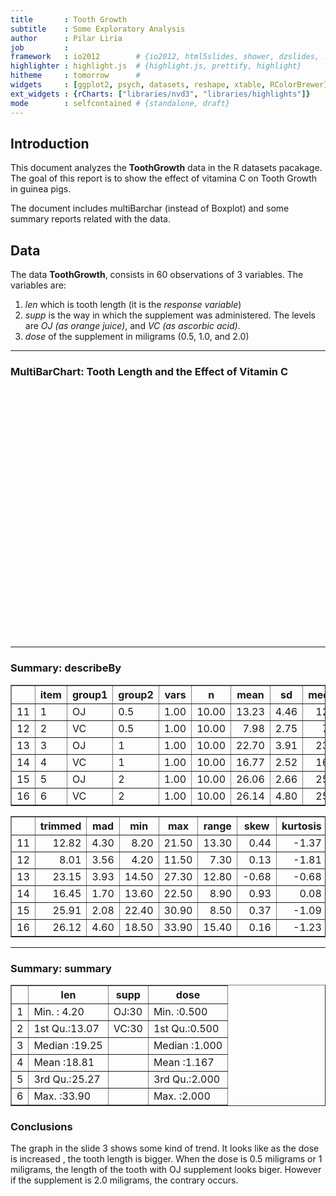 ```yaml
--- 
title       : Tooth Growth 
subtitle    : Some Exploratory Analysis
author      : Pilar Liria
job         : 
framework   : io2012        # {io2012, html5slides, shower, dzslides, ...}
highlighter : highlight.js  # {highlight.js, prettify, highlight}
hitheme     : tomorrow      # 
widgets     : [ggplot2, psych, datasets, reshape, xtable, RColorBrewer]  
ext_widgets : {rCharts: ["libraries/nvd3", "libraries/highlights"]} 
mode        : selfcontained # {standalone, draft}
--- 
```


## Introduction

This document analyzes the **ToothGrowth** data in the R datasets pacakage. The goal of  this report is to show the effect of vitamina C on Tooth Growth in guinea pigs. 

The document includes multiBarchar (instead of Boxplot)  and some summary reports related with the data. 

## Data

The data **ToothGrowth**, consists in 60 observations of 3 variables. The variables are:

1. *len* which is tooth length (it is the *response variable*)
2. *supp* is the way in which the supplement was administered. The levels are *OJ (as orange juice)*, and *VC (as ascorbic acid)*.
3. *dose* of the supplement in miligrams (0.5, 1.0, and 2.0)

---

### MultiBarChart: Tooth Length and the Effect of Vitamin C

<link rel='stylesheet' href=http://nvd3.org/assets/css/nv.d3.css>
<script type='text/javascript' src=http://ajax.googleapis.com/ajax/libs/jquery/1.8.2/jquery.min.js></script>
<script type='text/javascript' src=http://d3js.org/d3.v3.min.js></script>
<script type='text/javascript' src=http://timelyportfolio.github.io/rCharts_nvd3_tests/libraries/widgets/nvd3/js/nv.d3.min-new.js></script>
<script type='text/javascript' src=http://nvd3.org/assets/lib/fisheye.js></script> 
 <style>
  .rChart {
    display: block;
    margin-left: auto; 
    margin-right: auto;
    width: 800px;
    height: 400px;
  }  
  </style>
<div id = 'chart1' class = 'rChart nvd3'></div>
<script type='text/javascript'>
 $(document).ready(function(){
      drawchart1()
    });
    function drawchart1(){  
      var opts = {
 "dom": "chart1",
"width":    800,
"height":    400,
"x": "dose",
"y": "len",
"group": "supp",
"type": "multiBarChart",
"id": "chart1" 
},
        data = [
 {
 "len":            4.2,
"supp": "VC",
"dose":            0.5 
},
{
 "len":           11.5,
"supp": "VC",
"dose":            0.5 
},
{
 "len":            7.3,
"supp": "VC",
"dose":            0.5 
},
{
 "len":            5.8,
"supp": "VC",
"dose":            0.5 
},
{
 "len":            6.4,
"supp": "VC",
"dose":            0.5 
},
{
 "len":             10,
"supp": "VC",
"dose":            0.5 
},
{
 "len":           11.2,
"supp": "VC",
"dose":            0.5 
},
{
 "len":           11.2,
"supp": "VC",
"dose":            0.5 
},
{
 "len":            5.2,
"supp": "VC",
"dose":            0.5 
},
{
 "len":              7,
"supp": "VC",
"dose":            0.5 
},
{
 "len":           16.5,
"supp": "VC",
"dose":              1 
},
{
 "len":           16.5,
"supp": "VC",
"dose":              1 
},
{
 "len":           15.2,
"supp": "VC",
"dose":              1 
},
{
 "len":           17.3,
"supp": "VC",
"dose":              1 
},
{
 "len":           22.5,
"supp": "VC",
"dose":              1 
},
{
 "len":           17.3,
"supp": "VC",
"dose":              1 
},
{
 "len":           13.6,
"supp": "VC",
"dose":              1 
},
{
 "len":           14.5,
"supp": "VC",
"dose":              1 
},
{
 "len":           18.8,
"supp": "VC",
"dose":              1 
},
{
 "len":           15.5,
"supp": "VC",
"dose":              1 
},
{
 "len":           23.6,
"supp": "VC",
"dose":              2 
},
{
 "len":           18.5,
"supp": "VC",
"dose":              2 
},
{
 "len":           33.9,
"supp": "VC",
"dose":              2 
},
{
 "len":           25.5,
"supp": "VC",
"dose":              2 
},
{
 "len":           26.4,
"supp": "VC",
"dose":              2 
},
{
 "len":           32.5,
"supp": "VC",
"dose":              2 
},
{
 "len":           26.7,
"supp": "VC",
"dose":              2 
},
{
 "len":           21.5,
"supp": "VC",
"dose":              2 
},
{
 "len":           23.3,
"supp": "VC",
"dose":              2 
},
{
 "len":           29.5,
"supp": "VC",
"dose":              2 
},
{
 "len":           15.2,
"supp": "OJ",
"dose":            0.5 
},
{
 "len":           21.5,
"supp": "OJ",
"dose":            0.5 
},
{
 "len":           17.6,
"supp": "OJ",
"dose":            0.5 
},
{
 "len":            9.7,
"supp": "OJ",
"dose":            0.5 
},
{
 "len":           14.5,
"supp": "OJ",
"dose":            0.5 
},
{
 "len":             10,
"supp": "OJ",
"dose":            0.5 
},
{
 "len":            8.2,
"supp": "OJ",
"dose":            0.5 
},
{
 "len":            9.4,
"supp": "OJ",
"dose":            0.5 
},
{
 "len":           16.5,
"supp": "OJ",
"dose":            0.5 
},
{
 "len":            9.7,
"supp": "OJ",
"dose":            0.5 
},
{
 "len":           19.7,
"supp": "OJ",
"dose":              1 
},
{
 "len":           23.3,
"supp": "OJ",
"dose":              1 
},
{
 "len":           23.6,
"supp": "OJ",
"dose":              1 
},
{
 "len":           26.4,
"supp": "OJ",
"dose":              1 
},
{
 "len":             20,
"supp": "OJ",
"dose":              1 
},
{
 "len":           25.2,
"supp": "OJ",
"dose":              1 
},
{
 "len":           25.8,
"supp": "OJ",
"dose":              1 
},
{
 "len":           21.2,
"supp": "OJ",
"dose":              1 
},
{
 "len":           14.5,
"supp": "OJ",
"dose":              1 
},
{
 "len":           27.3,
"supp": "OJ",
"dose":              1 
},
{
 "len":           25.5,
"supp": "OJ",
"dose":              2 
},
{
 "len":           26.4,
"supp": "OJ",
"dose":              2 
},
{
 "len":           22.4,
"supp": "OJ",
"dose":              2 
},
{
 "len":           24.5,
"supp": "OJ",
"dose":              2 
},
{
 "len":           24.8,
"supp": "OJ",
"dose":              2 
},
{
 "len":           30.9,
"supp": "OJ",
"dose":              2 
},
{
 "len":           26.4,
"supp": "OJ",
"dose":              2 
},
{
 "len":           27.3,
"supp": "OJ",
"dose":              2 
},
{
 "len":           29.4,
"supp": "OJ",
"dose":              2 
},
{
 "len":             23,
"supp": "OJ",
"dose":              2 
} 
]
  
      if(!(opts.type==="pieChart" || opts.type==="sparklinePlus" || opts.type==="bulletChart")) {
        var data = d3.nest()
          .key(function(d){
            //return opts.group === undefined ? 'main' : d[opts.group]
            //instead of main would think a better default is opts.x
            return opts.group === undefined ? opts.y : d[opts.group];
          })
          .entries(data);
      }
      
      if (opts.disabled != undefined){
        data.map(function(d, i){
          d.disabled = opts.disabled[i]
        })
      }
      
      nv.addGraph(function() {
        var chart = nv.models[opts.type]()
          .width(opts.width)
          .height(opts.height)
          
        if (opts.type != "bulletChart"){
          chart
            .x(function(d) { return d[opts.x] })
            .y(function(d) { return d[opts.y] })
        }
          
         
        chart
  .margin({
 "left":    100 
})
  .reduceXTicks(false)
  .color([ "orange", "lightblue" ])
          
        chart.xAxis
  .staggerLabels(true)
  .axisLabel("Dose")

        
        
        chart.yAxis
  .axisLabel("Tooth Length")
      
       d3.select("#" + opts.id)
        .append('svg')
        .datum(data)
        .transition().duration(500)
        .call(chart);

       nv.utils.windowResize(chart.update);
       return chart;
      });
    };
</script>

---

### Summary: describeBy

<!-- html table generated in R 3.1.2 by xtable 1.7-4 package -->
<!-- Fri Dec 19 13:34:03 2014 -->
<table border=1>
<tr> <th>  </th> <th> item </th> <th> group1 </th> <th> group2 </th> <th> vars </th> <th> n </th> <th> mean </th> <th> sd </th> <th> median </th>  </tr>
  <tr> <td align="right"> 11 </td> <td> 1 </td> <td> OJ </td> <td> 0.5 </td> <td align="right"> 1.00 </td> <td align="right"> 10.00 </td> <td align="right"> 13.23 </td> <td align="right"> 4.46 </td> <td align="right"> 12.25 </td> </tr>
  <tr> <td align="right"> 12 </td> <td> 2 </td> <td> VC </td> <td> 0.5 </td> <td align="right"> 1.00 </td> <td align="right"> 10.00 </td> <td align="right"> 7.98 </td> <td align="right"> 2.75 </td> <td align="right"> 7.15 </td> </tr>
  <tr> <td align="right"> 13 </td> <td> 3 </td> <td> OJ </td> <td> 1 </td> <td align="right"> 1.00 </td> <td align="right"> 10.00 </td> <td align="right"> 22.70 </td> <td align="right"> 3.91 </td> <td align="right"> 23.45 </td> </tr>
  <tr> <td align="right"> 14 </td> <td> 4 </td> <td> VC </td> <td> 1 </td> <td align="right"> 1.00 </td> <td align="right"> 10.00 </td> <td align="right"> 16.77 </td> <td align="right"> 2.52 </td> <td align="right"> 16.50 </td> </tr>
  <tr> <td align="right"> 15 </td> <td> 5 </td> <td> OJ </td> <td> 2 </td> <td align="right"> 1.00 </td> <td align="right"> 10.00 </td> <td align="right"> 26.06 </td> <td align="right"> 2.66 </td> <td align="right"> 25.95 </td> </tr>
  <tr> <td align="right"> 16 </td> <td> 6 </td> <td> VC </td> <td> 2 </td> <td align="right"> 1.00 </td> <td align="right"> 10.00 </td> <td align="right"> 26.14 </td> <td align="right"> 4.80 </td> <td align="right"> 25.95 </td> </tr>
   </table>
<!-- html table generated in R 3.1.2 by xtable 1.7-4 package -->
<!-- Fri Dec 19 13:34:03 2014 -->
<table border=1>
<tr> <th>  </th> <th> trimmed </th> <th> mad </th> <th> min </th> <th> max </th> <th> range </th> <th> skew </th> <th> kurtosis </th>  </tr>
  <tr> <td align="right"> 11 </td> <td align="right"> 12.82 </td> <td align="right"> 4.30 </td> <td align="right"> 8.20 </td> <td align="right"> 21.50 </td> <td align="right"> 13.30 </td> <td align="right"> 0.44 </td> <td align="right"> -1.37 </td> </tr>
  <tr> <td align="right"> 12 </td> <td align="right"> 8.01 </td> <td align="right"> 3.56 </td> <td align="right"> 4.20 </td> <td align="right"> 11.50 </td> <td align="right"> 7.30 </td> <td align="right"> 0.13 </td> <td align="right"> -1.81 </td> </tr>
  <tr> <td align="right"> 13 </td> <td align="right"> 23.15 </td> <td align="right"> 3.93 </td> <td align="right"> 14.50 </td> <td align="right"> 27.30 </td> <td align="right"> 12.80 </td> <td align="right"> -0.68 </td> <td align="right"> -0.68 </td> </tr>
  <tr> <td align="right"> 14 </td> <td align="right"> 16.45 </td> <td align="right"> 1.70 </td> <td align="right"> 13.60 </td> <td align="right"> 22.50 </td> <td align="right"> 8.90 </td> <td align="right"> 0.93 </td> <td align="right"> 0.08 </td> </tr>
  <tr> <td align="right"> 15 </td> <td align="right"> 25.91 </td> <td align="right"> 2.08 </td> <td align="right"> 22.40 </td> <td align="right"> 30.90 </td> <td align="right"> 8.50 </td> <td align="right"> 0.37 </td> <td align="right"> -1.09 </td> </tr>
  <tr> <td align="right"> 16 </td> <td align="right"> 26.12 </td> <td align="right"> 4.60 </td> <td align="right"> 18.50 </td> <td align="right"> 33.90 </td> <td align="right"> 15.40 </td> <td align="right"> 0.16 </td> <td align="right"> -1.23 </td> </tr>
   </table>

---

### Summary: summary

<!-- html table generated in R 3.1.2 by xtable 1.7-4 package -->
<!-- Fri Dec 19 10:33:10 2014 -->
<table border=1>
<tr> <th>  </th> <th>      len </th> <th> supp </th> <th>      dose </th>  </tr>
  <tr> <td align="right"> 1 </td> <td> Min.   : 4.20   </td> <td> OJ:30   </td> <td> Min.   :0.500   </td> </tr>
  <tr> <td align="right"> 2 </td> <td> 1st Qu.:13.07   </td> <td> VC:30   </td> <td> 1st Qu.:0.500   </td> </tr>
  <tr> <td align="right"> 3 </td> <td> Median :19.25   </td> <td>  </td> <td> Median :1.000   </td> </tr>
  <tr> <td align="right"> 4 </td> <td> Mean   :18.81   </td> <td>  </td> <td> Mean   :1.167   </td> </tr>
  <tr> <td align="right"> 5 </td> <td> 3rd Qu.:25.27   </td> <td>  </td> <td> 3rd Qu.:2.000   </td> </tr>
  <tr> <td align="right"> 6 </td> <td> Max.   :33.90   </td> <td>  </td> <td> Max.   :2.000   </td> </tr>
   </table>


### Conclusions

The graph in the slide 3 shows some kind of trend. It looks like as the dose is increased , the tooth length is bigger. When the dose is 0.5 miligrams or 1 miligrams, the length of the tooth with OJ supplement  looks  biger. However if the supplement is 2.0 miligrams, the contrary occurs. 

